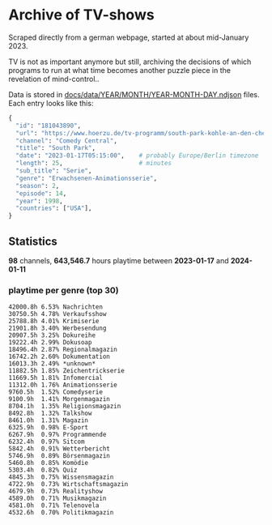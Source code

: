 # Archive of TV-shows

Scraped directly from a german webpage, started at about mid-January 2023.

TV is not as important anymore but still, archiving the decisions of which programs to run at what time
becomes another puzzle piece in the revelation of mind-control.. 

Data is stored in [docs/data/YEAR/MONTH/YEAR-MONTH-DAY.ndjson](docs/data/) files. 
Each entry looks like this:

```python
{
  "id": "181043890", 
  "url": "https://www.hoerzu.de/tv-programm/south-park-kohle-an-den-chefkoch/bid_181043890/", 
  "channel": "Comedy Central", 
  "title": "South Park", 
  "date": "2023-01-17T05:15:00",    # probably Europe/Berlin timezone 
  "length": 25,                     # minutes 
  "sub_title": "Serie", 
  "genre": "Erwachsenen-Animationsserie", 
  "season": 2, 
  "episode": 14, 
  "year": 1998, 
  "countries": ["USA"],
}
```

## Statistics

**98** channels, **643,546.7** hours playtime between **2023-01-17** and **2024-01-11**


### playtime per genre (top 30)

    42000.8h 6.53% Nachrichten
    30750.5h 4.78% Verkaufsshow
    25788.8h 4.01% Krimiserie
    21901.8h 3.40% Werbesendung
    20907.5h 3.25% Dokureihe
    19222.4h 2.99% Dokusoap
    18496.4h 2.87% Regionalmagazin
    16742.2h 2.60% Dokumentation
    16013.3h 2.49% *unknown*
    11882.5h 1.85% Zeichentrickserie
    11669.5h 1.81% Infomercial
    11312.0h 1.76% Animationsserie
    9760.5h  1.52% Comedyserie
    9100.9h  1.41% Morgenmagazin
    8704.1h  1.35% Religionsmagazin
    8492.8h  1.32% Talkshow
    8461.0h  1.31% Magazin
    6325.9h  0.98% E-Sport
    6267.9h  0.97% Programmende
    6232.4h  0.97% Sitcom
    5842.4h  0.91% Wetterbericht
    5746.9h  0.89% Börsenmagazin
    5460.8h  0.85% Komödie
    5303.4h  0.82% Quiz
    4845.3h  0.75% Wissensmagazin
    4722.9h  0.73% Wirtschaftsmagazin
    4679.9h  0.73% Realityshow
    4589.0h  0.71% Musikmagazin
    4581.0h  0.71% Telenovela
    4532.6h  0.70% Politikmagazin
